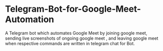# Telegram-Bot-for-Google-Meet-Automation
A Telegram bot which automates Google Meet by joining google meet, sending live screenshots of ongoing google meet , and leaving google meet when respective commands are written in telegram chat for Bot.
